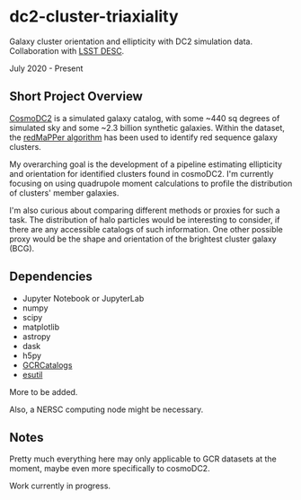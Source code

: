 # dc2-cluster-triaxiality
Galaxy cluster orientation and ellipticity with DC2 simulation data. Collaboration with [LSST DESC](https://github.com/LSSTDESC).

July 2020 - Present

## Short Project Overview
[CosmoDC2](https://github.com/LSSTDESC/cosmodc2) is a simulated galaxy catalog, with some ~440 sq degrees of simulated sky and some ~2.3 billion synthetic galaxies. Within the dataset, the [redMaPPer algorithm](https://github.com/erykoff/redmapper) has been used to identify red sequence galaxy clusters.

My overarching goal is the development of a pipeline estimating ellipticity and orientation for identified clusters found in cosmoDC2. I'm currently focusing on using quadrupole moment calculations to profile the distribution of clusters' member galaxies.

I'm also curious about comparing different methods or proxies for such a task. The distribution of halo particles would be interesting to consider, if there are any accessible catalogs of such information. One other possible proxy would be the shape and orientation of the brightest cluster galaxy (BCG).

## Dependencies

* Jupyter Notebook or JupyterLab
* numpy
* scipy
* matplotlib
* astropy 
* dask
* h5py
* [GCRCatalogs](https://github.com/LSSTDESC/gcr-catalogs)
* [esutil](https://github.com/esheldon/esutil)

More to be added.

Also, a NERSC computing node might be necessary.

## Notes

Pretty much everything here may only applicable to GCR datasets at the moment, maybe even more specifically to cosmoDC2.

Work currently in progress.
